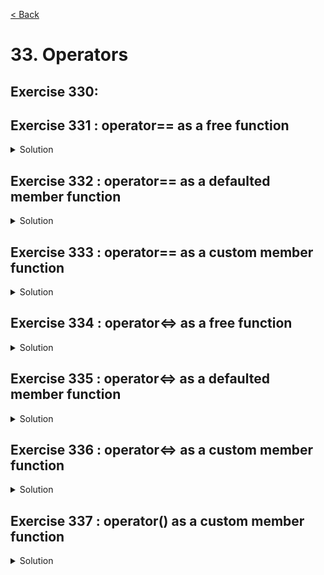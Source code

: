 [< Back](README.md)

# 33. Operators

## Exercise 330: 

## Exercise 331 : operator== as a free function

<details>
   <summary>Solution</summary>

```cpp

```
</details>

## Exercise 332 : operator== as a defaulted member function

<details>
   <summary>Solution</summary>

```cpp

```
</details>

## Exercise 333 : operator== as a custom member function

<details>
   <summary>Solution</summary>

```cpp

```
</details>

## Exercise 334 : operator<=> as a free function

<details>
   <summary>Solution</summary>

```cpp

```
</details>

## Exercise 335 : operator<=> as a defaulted member function

<details>
   <summary>Solution</summary>

```cpp

```
</details>

## Exercise 336 : operator<=> as a custom member function

<details>
   <summary>Solution</summary>

```cpp

```
</details>

## Exercise 337 : operator() as a custom member function

<details>
   <summary>Solution</summary>

```cpp

```
</details>
